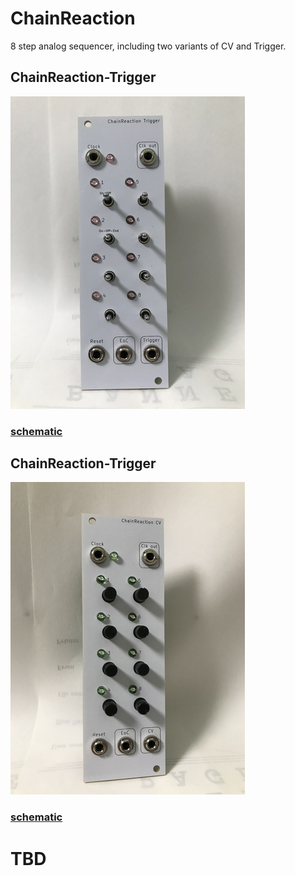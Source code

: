 # ChainReaction
8 step analog sequencer, including two variants of CV and Trigger.

## ChainReaction-Trigger

![front view](https://raw.githubusercontent.com/ikechangexentrick/ChainReaction/images/IMG_2332_s.jpeg)

### [schematic](https://raw.githubusercontent.com/ikechangexentrick/ChainReaction/master/ChainReaction_Trigger_v1.1_schematic.pdf)

## ChainReaction-Trigger

![front view](https://raw.githubusercontent.com/ikechangexentrick/ChainReaction/images/IMG_2335_s.jpeg)

### [schematic](https://raw.githubusercontent.com/ikechangexentrick/ChainReaction/master/ChainReaction_CV_v1.1_schematic.pdf)

# TBD
